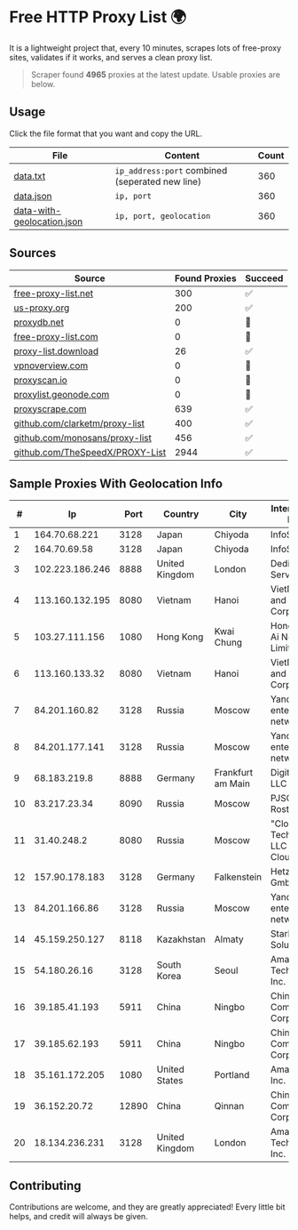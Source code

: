 
# Free HTTP Proxy List 🌍

It is a lightweight project that, every 10 minutes, scrapes lots of free-proxy sites, validates if it works, and serves a clean proxy list.


> Scraper found **4965** proxies at the latest update. Usable proxies are below.

## Usage

Click the file format that you want and copy the URL.


|File|Content|Count|
|----|-------|-----|
|[data.txt](https://raw.githubusercontent.com/themiralay/Proxy-List-World/master/data.txt)|`ip_address:port` combined (seperated new line)|360|
|[data.json](https://raw.githubusercontent.com/themiralay/Proxy-List-World/master/data.json)|`ip, port`|360|
|[data-with-geolocation.json](https://raw.githubusercontent.com/themiralay/Proxy-List-World/master/data-with-geolocation.json)|`ip, port, geolocation`|360|

## Sources

|Source|Found Proxies|Succeed|
|------|-------------|-------|
|[free-proxy-list.net](https://free-proxy-list.net)|300|✅|
|[us-proxy.org](https://www.us-proxy.org)|200|✅|
|[proxydb.net](http://proxydb.net)|0|🚫|
|[free-proxy-list.com](https://free-proxy-list.com/?page=&port=&type%5B%5D=http&type%5B%5D=https&up_time=0&search=Search)|0|🚫|
|[proxy-list.download](https://www.proxy-list.download/HTTP)|26|✅|
|[vpnoverview.com](https://vpnoverview.com/privacy/anonymous-browsing/free-proxy-servers)|0|🚫|
|[proxyscan.io](https://www.proxyscan.io)|0|🚫|
|[proxylist.geonode.com](https://proxylist.geonode.com/api/proxy-list?limit=300&page=1&sort_by=lastChecked&sort_type=desc&protocols=http,https)|0|🚫|
|[proxyscrape.com](https://api.proxyscrape.com/v2/?request=displayproxies&protocol=http&timeout=10000&country=all&ssl=all&anonymity=all)|639|✅|
|[github.com/clarketm/proxy-list](https://raw.githubusercontent.com/clarketm/proxy-list/master/proxy-list-raw.txt)|400|✅|
|[github.com/monosans/proxy-list](https://raw.githubusercontent.com/monosans/proxy-list/main/proxies/http.txt)|456|✅|
|[github.com/TheSpeedX/PROXY-List](https://raw.githubusercontent.com/TheSpeedX/PROXY-List/master/http.txt)|2944|✅|


## Sample Proxies With Geolocation Info

|#|Ip|Port|Country|City|Internet Service Provider|
|-|--|----|-------|----|-------------------------|
|1|164.70.68.221|3128|Japan|Chiyoda|InfoSphere|
|2|164.70.69.58|3128|Japan|Chiyoda|InfoSphere|
|3|102.223.186.246|8888|United Kingdom|London|Dedicated Servers|
|4|113.160.132.195|8080|Vietnam|Hanoi|VietNam Post and Telecom Corporation|
|5|103.27.111.156|1080|Hong Kong|Kwai Chung|Hong Kong San Ai Net Int'l Limited|
|6|113.160.133.32|8080|Vietnam|Hanoi|VietNam Post and Telecom Corporation|
|7|84.201.160.82|3128|Russia|Moscow|Yandex enterprise network|
|8|84.201.177.141|3128|Russia|Moscow|Yandex enterprise network|
|9|68.183.219.8|8888|Germany|Frankfurt am Main|DigitalOcean, LLC|
|10|83.217.23.34|8090|Russia|Moscow|PJSC Rostelecom|
|11|31.40.248.2|8080|Russia|Moscow|"Cloud Technologies" LLC trading as Cloud.ru|
|12|157.90.178.183|3128|Germany|Falkenstein|Hetzner Online GmbH|
|13|84.201.166.86|3128|Russia|Moscow|Yandex enterprise network|
|14|45.159.250.127|8118|Kazakhstan|Almaty|Stark Industries Solutions LTD|
|15|54.180.26.16|3128|South Korea|Seoul|Amazon Technologies Inc.|
|16|39.185.41.193|5911|China|Ningbo|China Mobile Communications Corporation|
|17|39.185.62.193|5911|China|Ningbo|China Mobile Communications Corporation|
|18|35.161.172.205|1080|United States|Portland|Amazon.com, Inc.|
|19|36.152.20.72|12890|China|Qinnan|China Mobile Communications Corporation|
|20|18.134.236.231|3128|United Kingdom|London|Amazon Technologies Inc.|



## Contributing

Contributions are welcome, and they are greatly appreciated! Every
little bit helps, and credit will always be given.

